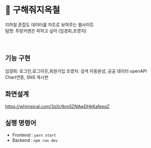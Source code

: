 # 🚎 구해줘지옥철

지하철 혼잡도 데이터를 차트로 보여주는 웹사이트<br>
팀명: 투탕카멘은 피하고 싶어 (임경희,조영지)
<br>
<br>
<br>

## 기능 구현
임경희: 로그인,로그아웃,회원가입
조영지: 검색 자동완성, 공공 데이터 openAPI Chart연동, SNS 게시판

## 화면설계
https://whimsical.com/3sXcfkmSZNAwDHkKafeeqZ

## 실행 명령어

- Frontend : `yarn start`
- Backend : `npm run dev`

